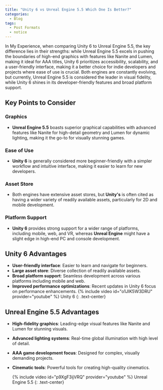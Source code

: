```yaml
---
title: "Unity 6 vs Unreal Engine 5.5 Which One Is Better?"
categories:
  - Blog
tags:
  - Post Formats
  - notice
---
```



 In My Experience, when comparing Unity 6 to Unreal Engine 5.5, the key difference lies in their strengths: while Unreal Engine 5.5 excels in pushing the boundaries of high-end graphics with features like Nanite and Lumen, making it ideal for AAA titles, Unity 6 prioritizes accessibility, scalability, and a user-friendly interface, making it a better choice for indie developers and projects where ease of use is crucial. Both engines are constantly evolving, but currently, Unreal Engine 5.5 is considered the leader in visual fidelity, while Unity 6 shines in its developer-friendly features and broad platform support.

## Key Points to Consider

### Graphics
- **Unreal Engine 5.5** boasts superior graphical capabilities with advanced features like Nanite for high-detail geometry and Lumen for dynamic lighting, making it the go-to for visually stunning games.

### Ease of Use
- **Unity 6** is generally considered more beginner-friendly with a simpler workflow and intuitive interface, making it easier to learn for new developers.

### Asset Store
- Both engines have extensive asset stores, but **Unity's** is often cited as having a wider variety of readily available assets, particularly for 2D and mobile development.

### Platform Support
- **Unity 6** provides strong support for a wider range of platforms, including mobile, web, and VR, whereas **Unreal Engine** might have a slight edge in high-end PC and console development.

## Unity 6 Advantages
- **User-friendly interface**: Easier to learn and navigate for beginners.
- **Large asset store**: Diverse collection of readily available assets.
- **Broad platform support**: Seamless development across various platforms including mobile and web.
- **Improved performance optimizations**: Recent updates in Unity 6 focus on performance enhancements.
  {% include video id="o1JIK5W3DRU" provider="youtube" %}
  Unity 6 
{: .text-center}


## Unreal Engine 5.5 Advantages
- **High-fidelity graphics**: Leading-edge visual features like Nanite and Lumen for stunning visuals.
- **Advanced lighting systems**: Real-time global illumination with high level of detail.
- **AAA game development focus**: Designed for complex, visually demanding projects.
- **Cinematic tools**: Powerful tools for creating high-quality cinematics.

 
  {% include video id="p9XgF3ijVRQ" provider="youtube" %}
Unreal Engine 5.5 
{: .text-center}
